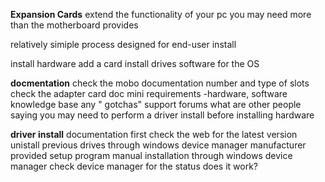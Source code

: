 **Expansion Cards**
extend the functionality of your pc
	you may need more than the motherboard provides

relatively simiple process
	designed for end-user install
	
install hardware
	add a card
install drives
	software for the OS

**docmentation**
check the mobo documentation
	number and type of slots
check the adapter card doc
	mini requirements -hardware, software
	knowledge base any " gotchas"
	support forums what are other people saying
you may need to perform a driver install before installing hardware

**driver install**
documentation first
check the web for the latest version
unistall previous drives through windows device manager
manufacturer provided setup program 
manual installation through windows device manager
check device manager for the status
	does it work?
